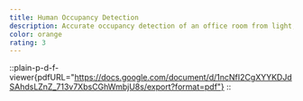 ```yaml
---
title: Human Occupancy Detection
description: Accurate occupancy detection of an office room from light, temperature, humidity and CO2 measurements using statistical learning models for course DS260 at the Johnson County Community College
color: orange
rating: 3
---
```

::plain-p-d-f-viewer{pdfURL="https://docs.google.com/document/d/1ncNfI2CgXYYKDJdSAhdsLZnZ_713v7XbsCGhWmbjU8s/export?format=pdf"}
::